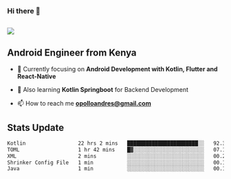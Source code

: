 ### Hi there 👋
<h2 align="left"><img src="https://readme-typing-svg.herokuapp.com?color='blue'&lines=I'm+Andrew+Opollo😊;Welcome+to+my+Github😜"> </h2>

## Android Engineer from Kenya


- 🌱 Currently focusing on **Android Development with Kotlin, Flutter and React-Native**

- 🔭 Also learning **Kotlin Springboot** for Backend Development

- 📫 How to reach me **opolloandres@gmail.com**


## Stats Update
<!--START_SECTION:waka-->

```txt
Kotlin                 22 hrs 2 mins   ███████████████████████░░   92.35 %
TOML                   1 hr 42 mins    █▓░░░░░░░░░░░░░░░░░░░░░░░   07.12 %
XML                    2 mins          ░░░░░░░░░░░░░░░░░░░░░░░░░   00.20 %
Shrinker Config File   1 min           ░░░░░░░░░░░░░░░░░░░░░░░░░   00.11 %
Java                   1 min           ░░░░░░░░░░░░░░░░░░░░░░░░░   00.11 %
```

<!--END_SECTION:waka-->


